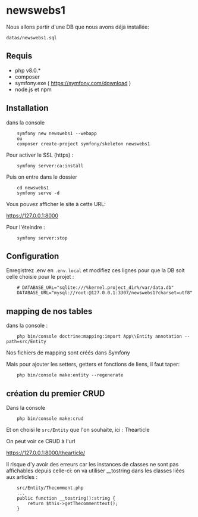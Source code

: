 # newswebs1

Nous allons partir d'une DB que nous avons déjà installée:

`datas/newswebs1.sql`

## Requis

- php v8.0.*
- composer
- symfony.exe ( https://symfony.com/download )
- node.js et npm

## Installation

dans la console

        symfony new newswebs1 --webapp
        ou
        composer create-project symfony/skeleton newswebs1

Pour activer le SSL (https) :

        symfony server:ca:install

Puis on entre dans le dossier

        cd newswebs1
        symfony serve -d

Vous pouvez afficher le site à cette URL:

https://127.0.0.1:8000

Pour l'éteindre :

        symfony server:stop

## Configuration

Enregistrez .env en `.env.local` et modifiez ces lignes pour que la DB soit celle choisie pour le projet :

        # DATABASE_URL="sqlite:///%kernel.project_dir%/var/data.db"
        DATABASE_URL="mysql://root:@127.0.0.1:3307/newswebs1?charset=utf8"

## mapping de nos tables

dans la console :

        php bin/console doctrine:mapping:import App\\Entity annotation --path=src/Entity

Nos fichiers de mapping sont créés dans Symfony

Mais pour ajouter les setters, getters et fonctions de liens, il faut taper:

        php bin/console make:entity --regenerate

## création du premier CRUD

Dans la console

        php bin/console make:crud

Et on choisi le `src/Entity` que l'on souhaite, ici : Thearticle

On peut voir ce CRUD à l'url

https://127.0.0.1:8000/thearticle/

Il risque d'y avoir des erreurs car les instances de classes ne sont pas affichables depuis celle-ci: on va utiliser __tostring dans les classes liées aux articles :

        src/Entity/Thecomment.php
        ...
        public function __tostring():string {
            return $this->getThecommenttext();
        }


